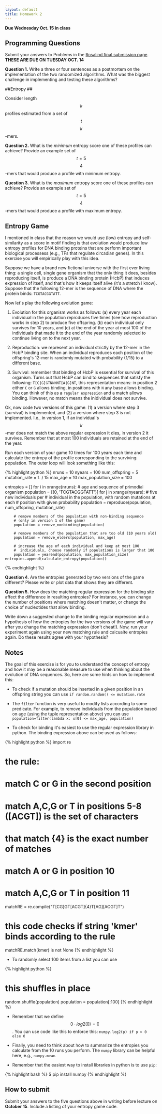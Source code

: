 ```yaml
---
layout: default
title: Homework 2
---
```


**Due Wednesday Oct. 15 in class**

## Programming Questions ##

Submit your answers to Problems  in the
[Rosalind final submission page](http://rosalind.info/classes/156/).
**THESE ARE DUE ON TUESDAY OCT. 14**

**Question 1.** Write a three or four sentences as a postmortem on the implementation
  of the two randomized algorithms. What was the biggest challenge in
  implementing and testing these algorithms? 

##Entropy ##

Consider length $$k$$ profiles estimated from a set of
$$t$$ $$k$$-mers.

**Question 2.** What is the *minimum* entropy score one of these profiles
can achieve? Provide an example set of $$t=5$$ $$4$$-mers that would
produce a profile with minimum entropy.

**Question 3.** What is the *maximum* entropy score one of these profiles
can achieve? Provide an example set of $$t=5$$ $$4$$-mers that would
produce a profile with maximum entropy.

## Entropy Game ##

I mentioned in class that the reason we would use (low) entropy and
self-similarity as a score in motif finding is that evolution would
produce low entropy profiles for DNA binding proteins that are
perform important biological processess (e.g., TFs that regulate
circadian genes). In this exercise you will empirically play with this
idea.

Suppose we have a brand new fictional universe with the first ever
living thing: a single cell, single gene organism that the only thing it does,
besides reproducing itself, is produce a DNA binding protein (HcbP) that induces expression of itself, and
that's how it keeps itself alive (it's a stretch I know). Suppose that
the following 12-mer is the sequence of DNA where the protein binds:
`TCGTACGGTATT`.

Now let's play the following evolution game:

1. Evolution for this organism works as follows: (a) every year each
individual in the population reproduces five times (see how reproduction
works in step 2) to produce five offspring. (b) each individual only
survives for 10 years, and (c) at the end of the year at most 100
of the individuals that made it to the end of the year randomly
selected to continue living on to the next year.

2. Reproduction: we represent an individual strictly by the 12-mer in
the HcbP binding site. When an individual reproduces each position of the offspring's
12-mer is randomly mutated with probability (1/15) to a different
base.

3. Survival: remember that binding of HcbP is essential for survival
of this organism. Turns out that HcbP can bind to sequences that
satisfy the following: `T[C|G]GTNNNNT[A|G]NT`, this representation
means: in position 2 either `C` or `G` allows binding, in positions
with `N` any base allows binding. You can think of this as a `regular
expression`  and a match allows binding. However, no match means
the inidividual does not survive.

Ok, now code two versions of this game: (1) a version where step 3
(survival) is implemented, and (2) a version where step 3 is not
implemented. I.e., in version 1, if an individual's $$k$$-mer does not
match the above regular expression it dies, in version 2 it
survives. Remember that at most 100 individuals are retained at the
end of the year.

Run each version of your game 10 times for 100 years each time and
calculate the entropy of the profile corresponding to the surviving population. The
outer loop will look something like this:

{% highlight python %}
nruns = 10
nyears = 100
num_offspring = 5 
mutation_rate = 1. / 15
max_age = 10
max_population_size = 100

entropies = []
for i in xrange(nruns):
	# age and sequence of primodial organism
	population = [(0, 'TCGTACGGTATT')]
	for j in xrange(nyears):
		# five new individuals per
		# individual in the population, with random mutations at each
		# position with given probability
		population = reproduce(population, num_offspring, mutation_rate)

	    # remove members of the population with non-binding sequence
		# (only in version 1 of the game)
		population = remove_nonbinding(population)

	    # remove members of the population that are too old (10 years old)
		population = remove_elders(population, max_age)

        # increase the age of each individual and keep at most 100
        #  individuals, choose randomly if populations is larger that 100
		population = yearend(population, max_population_size)
	entropies.append(calculate_entropy(population))
{% endhighlight %}

**Question 4**. Are the entropies generated by two versions of the
game different? Please write or plot data that shows they are
different.

**Question 5.** How does the matching regular expression for the
binding site affect the
difference in resulting entropies? For instance, you can change the number of positions where matching
doesn't matter, or change the choice of nucleotides that allow binding.

Write down a suggested change to the binding regular expression and a
hypothesis of how the entropies for the two versions of the game will
vary after you change the matching expression (don't cheat!). Now, run
your experiment again using your new matching rule and calcualte
entropies again. Do these results agree
with your hypothesis? 

## Notes ##

The goal of this exercise is for you to understand the concept of
entropy and how it may be a reasonable measure to use when thinking
about the evolution of DNA sequences. So, here are some hints on how
to implement this:

- To check if a mutation should be inserted in a given position in an
  offspring string you can use `if random.random() <= mutation.rate`  

- The `filter` function is very useful to modify lists according to
  some predicate. For example, to remove individuals from the
  population based on age (using the tuple representation above) you
  can use `population=filter(lambda x: x[0] <= max_age, population)`

- To check for binding it's easiest to use the regular expression
  library in python. The binding expression above can be used as
  follows:

{% highlight python %}
import re

# the rule:
# match C or G in the second position
# match A,C,G or T in positions 5-8 ([ACGT]) is the set of characters
# that match {4} is the exact number of matches
# match A or G in position 10
# match A,C,G or T in position 11
matchRE = re.compile("T[CG]GT[ACGT]{4}T[AG][ACGT]T")

# this code checks if string 'kmer' binds according to the rule
matchRE.match(kmer) is not None
{% endhighlight %}

- To randomly select 100 items from a list you can use

{% highlight python %}
# this shuffles in place
random.shuffle(population)
population = population[:100]
{% endhighlight %}

- Remember that we define $$0 \cdot log2(0) = 0$$. You can use code
  like this to enforce this: `numpy.log2(p) if p > 0 else 0`

- Finally, you need to think about how to summarize the entropies you
  calculate from the 10 runs you perform. The `numpy` library can be
  helpful here, e.g., `numpy.mean`.

- Remember that the easiest way to install libraries in python is to
  use `pip`:

{% highlight bash %}
$ pip install numpy
{% endhighlight %}


## How to submit ##

Submit your answers to the five questions above in writing before
lecture on **October 15**. Include a listing of your entropy game code.



